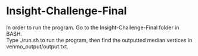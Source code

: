 # Insight-Challenge-Final
  
In order to run the program. Go to the Insight-Challenge-Final folder in BASH.  
Type ./run.sh to run the program, then find the outputted median vertices in venmo_output/output.txt. 
